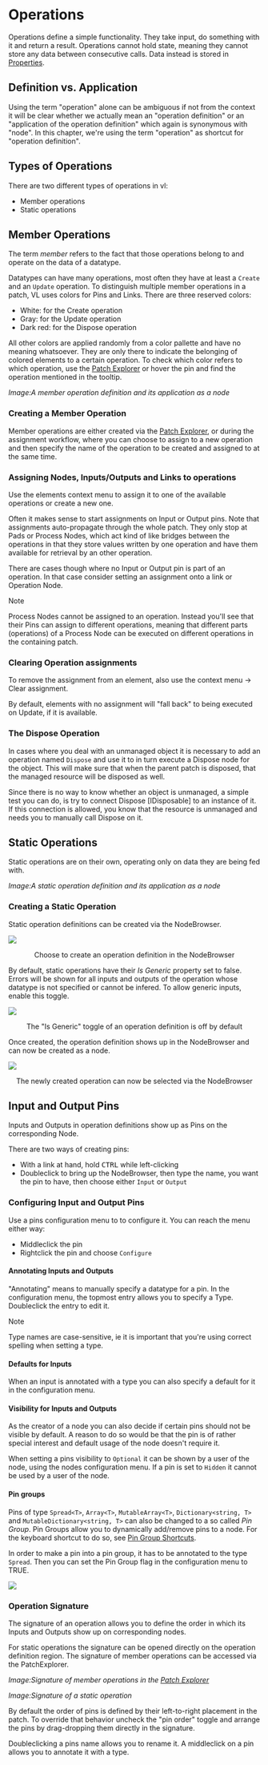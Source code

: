 # Operations

Operations define a simple functionality. They take input, do something with it and return a result. Operations cannot hold state, meaning they cannot store any data between consecutive calls. Data instead is stored in [Properties](properties.md). 

## Definition vs. Application

Using the term "operation" alone can be ambiguous if not from the context it will be clear whether we actually mean an "operation definition" or an "application of the operation definition" which again is synonymous with "node". In this chapter, we're using the term "operation" as shortcut for "operation definition". 

## Types of Operations

There are two different types of operations in vl:

* Member operations
* Static operations

## Member Operations
The term _member_ refers to the fact that those operations belong to and operate on the data of a datatype.

Datatypes can have many operations, most often they have at least a `Create` and an `Update` operation. To distinguish multiple member operations in a patch, VL uses colors for Pins and Links. There are three reserved colors: 
- White: for the Create operation
- Gray: for the Update operation
- Dark red: for the Dispose operation

All other colors are applied randomly from a color pallette and have no meaning whatsoever. They are only there to indicate the belonging of colored elements to a certain operation. To check which color refers to which operation, use the [Patch Explorer](../hde/patch-explorer.md) or hover the pin and find the operation mentioned in the tooltip.  

*Image:A member operation definition and its application as a node*

### Creating a Member Operation
Member operations are either created via the [Patch Explorer](../hde/patch-explorer.md), or during the assignment workflow, where you can choose to assign to a new operation and then specify the name of the operation to be created and assigned to at the same time.

### Assigning Nodes, Inputs/Outputs and Links to operations

Use the elements context menu to assign it to one of the available operations or create a new one. 

Often it makes sense to start assignments on Input or Output pins. Note that assignments auto-propagate through the whole patch. They only stop at Pads or Process Nodes, which act kind of like bridges between the operations in that they store values written by one operation and have them available for retrieval by an other operation. 

There are cases though where no Input or Output pin is part of an operation. In that case consider setting an assignment onto a link or Operation Node.

> [!NOTE]
> Process Nodes cannot be assigned to an operation. Instead you'll see that their Pins can assign to different operations, meaning that different parts (operations) of a Process Node can be executed on different operations in the containing patch. 

### Clearing Operation assignments

To remove the assignment from an element, also use the context menu -> Clear assignment. 

By default, elements with no assignment will "fall back" to being executed on Update, if it is available. 

### The Dispose Operation

In cases where you deal with an unmanaged object it is necessary to add an operation named `Dispose` and use it to in turn execute a Dispose node for the object. This will make sure that when the parent patch is disposed, that the managed resource will be disposed as well. 

Since there is no way to know whether an object is unmanaged, a simple test you can do, is try to connect Dispose [IDisposable] to an instance of it. If this connection is allowed, you know that the resource is unmanaged and needs you to manually call Dispose on it.

## Static Operations
Static operations are on their own, operating only on data they are being fed with.

*Image:A static operation definition and its application as a node*

### Creating a Static Operation
Static operation definitions can be created via the NodeBrowser.

![](../../images/language/vl-Operations-Static-NodeBrowser.png)
<center>Choose to create an operation definition in the NodeBrowser</center>

By default, static operations have their _Is Generic_ property set to false. Errors will be shown for all inputs and outputs of the operation whose datatype is not specified or cannot be infered. To allow generic inputs, enable this toggle.

![](../../images/language/vl-Utils-StaticOperation-GenericToggle.png)
<center>The "Is Generic" toggle of an operation definition is off by default</center>

Once created, the operation definition shows up in the NodeBrowser and can now be created as a node.

![](../../images/language/vl-Operations-Static-MyOperation-NodeBrowser.png)
<center>The newly created operation can now be selected via the NodeBrowser</center>

## Input and Output Pins
Inputs and Outputs in operation definitions show up as Pins on the corresponding Node.

There are two ways of creating pins:
- With a link at hand, hold <span class="keyseq"><kbd>CTRL</kbd></span> while left-clicking
- Doubleclick to bring up the NodeBrowser, then type the name, you want the pin to have, then choose either `Input` or `Output`

### Configuring Input and Output Pins
Use a pins configuration menu to to configure it. You can reach the menu either way:
- Middleclick the pin
- Rightclick the pin and choose `Configure`

#### Annotating Inputs and Outputs
"Annotating" means to manually specify a datatype for a pin. In the configuration menu, the topmost entry allows you to specify a Type. Doubleclick the entry to edit it. 

> [!NOTE]
> Type names are case-sensitive, ie it is important that you're using correct spelling when setting a type.

#### Defaults for Inputs
When an input is annotated with a type you can also specify a default for it in the configuration menu. 

#### Visibility for Inputs and Outputs
As the creator of a node you can also decide if certain pins should not be visible by default. A reason to do so would be that the pin is of rather special interest and default usage of the node doesn't require it. 

When setting a pins visibility to `Optional` it can be shown by a user of the node, using the nodes configuration menu. If a pin is set to `Hidden` it cannot be used by a user of the node. 

#### Pin groups
Pins of type `Spread<T>`, `Array<T>`, `MutableArray<T>`, `Dictionary<string, T>` and `MutableDictionary<string, T>` can also be changed to a so called _Pin Group_. Pin Groups allow you to dynamically add/remove pins to a node. For the keyboard shortcut to do so, see [Pin Group Shortcuts](../hde/keyboard-shortcuts.md#pin-groups).

In order to make a pin into a pin group, it has to be annotated to the type `Spread`. Then you can set the Pin Group flag in the configuration menu to TRUE.

![](../../images/language/PinGroup.png)

### Operation Signature
The signature of an operation allows you to define the order in which its Inputs and Outputs show up on corresponding nodes.

For static operations the signature can be opened directly on the operation definition region. The signature of member operations can be accessed via the PatchExplorer.

*Image:Signature of member operations in the [Patch Explorer](patch-explorer.md)*

*Image:Signature of a static operation*

By default the order of pins is defined by their left-to-right placement in the patch. To override that behavior uncheck the "pin order" toggle and arrange the pins by drag-dropping them directly in the signature.

Doubleclicking a pins name allows you to rename it. A middleclick on a pin allows you to annotate it with a type.
